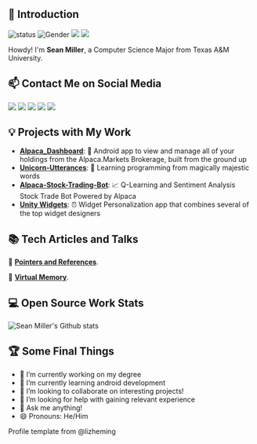 ## 👋 Introduction

![status](https://img.shields.io/badge/status-up-brightgreen) ![Gender](https://img.shields.io/badge/gender-%F0%9F%A4%B5-lightgrey) ![](https://visitor-badge.glitch.me/badge?page_id=github.com/tamuseanmiller) [![](https://img.shields.io/badge/Check%20out%20my-Portfolio-red)](https://sean.millerfamily.tech/)

Howdy! I'm **Sean Miller**, a Computer Science Major from Texas A&M University. 

## 📫 Contact Me on Social Media

[![](https://img.shields.io/badge/Twitter-BeastoSean-blue)](https://twitter.com/BeastoSean) [![](https://img.shields.io/badge/LinkedIn-Sean%20Miller-informational)](https://www.linkedin.com/in/tamuseanmiller) [![](https://img.shields.io/badge/Instagram-be__defined-ff69b4)](https://www.instagram.com/be_defined/) [![](https://img.shields.io/badge/Email-sean%40millerfamily.tech-lightgrey)](mailto:i@imnerd.org) [![](https://img.shields.io/badge/Play%20Store-beDefined-important)](https://play.google.com/store/apps/dev?id=5481397734462305141&hl=en_US)

## 💡 Projects with My Work

- [**Alpaca_Dashboard**](https://github.com/tamuseanmiller/alpaca_dashboard): :money_with_wings: Android app to view and manage all of your holdings from the Alpaca.Markets Brokerage, built from the ground up
- [**Unicorn-Utterances**](https://unicorn-utterances.com/unicorns/seanmiller): 🦄 Learning programming from magically majestic words
- [**Alpaca-Stock-Trading-Bot**](https://github.com/tamuseanmiller/alpaca-stock-trading-bot): :chart_with_upwards_trend: Q-Learning and Sentiment Analysis Stock Trade Bot Powered by Alpaca
- [**Unity Widgets**](https://play.google.com/store/apps/details?id=com.bedefined.unitywidgets&hl=en_US): :alarm_clock: Widget Personalization app that combines several of the top widget designers
## 📚 Tech Articles and Talks 

📖 **[Pointers and References](https://unicorn-utterances.com/posts/pointers-and-references-cpp/)**. 

:memo: [**Virtual Memory**](https://unicorn-utterances.com/posts/virtual-memory-overview/). 
 
## 💻 Open Source Work Stats


![Sean Miller's Github stats](https://github-readme-stats.vercel.app/api?username=tamuseanmiller&show_icons=true)

## :trophy: Some Final Things

- 🔭 I’m currently working on my degree
- 🌱 I’m currently learning android development
- 👯 I’m looking to collaborate on interesting projects!
- 🤔 I’m looking for help with gaining relevant experience
- 💬 Ask me anything!
- 😄 Pronouns: He/Him

Profile template from @lizheming
